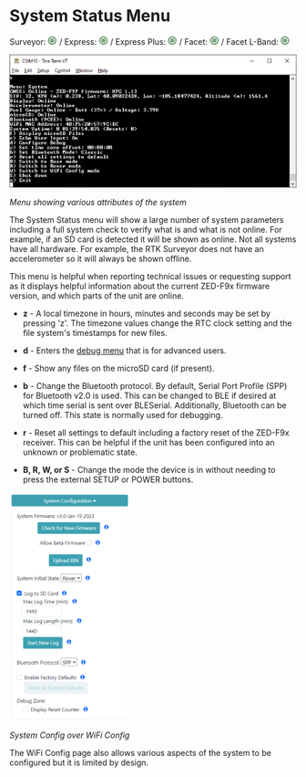 # System Status Menu

Surveyor: ![Feature Supported](img/GreenDot.png) / Express: ![Feature Supported](img/GreenDot.png) / Express Plus: ![Feature Supported](img/GreenDot.png) / Facet: ![Feature Supported](img/GreenDot.png) / Facet L-Band: ![Feature Supported](img/GreenDot.png)

![System menu](img/SparkFun%20RTK%20System%20Menu.png)

*Menu showing various attributes of the system*

The System Status menu will show a large number of system parameters including a full system check to verify what is and what is not online. For example, if an SD card is detected it will be shown as online. Not all systems have all hardware. For example, the RTK Surveyor does not have an accelerometer so it will always be shown offline.

This menu is helpful when reporting technical issues or requesting support as it displays helpful information about the current ZED-F9x firmware version, and which parts of the unit are online.

* **z** - A local timezone in hours, minutes and seconds may be set by pressing 'z'. The timezone values change the RTC clock setting and the file system's timestamps for new files.

* **d** - Enters the [debug menu](https://sparkfun.github.io/SparkFun_RTK_Firmware/menu_debug/) that is for advanced users.

* **f** - Show any files on the microSD card (if present).

* **b** - Change the Bluetooth protocol. By default, Serial Port Profile (SPP) for Bluetooth v2.0 is used. This can be changed to BLE if desired at which time serial is sent over BLESerial. Additionally, Bluetooth can be turned off. This state is normally used for debugging.

* **r** - Reset all settings to default including a factory reset of the ZED-F9x receiver. This can be helpful if the unit has been configured into an unknown or problematic state.

* **B, R, W, or S** - Change the mode the device is in without needing to press the external SETUP or POWER buttons.

![System Config over WiFi](img/SparkFun%20RTK%20WiFi%20Config%20System.png)

*System Config over WiFi Config*

The WiFi Config page also allows various aspects of the system to be configured but it is limited by design.

